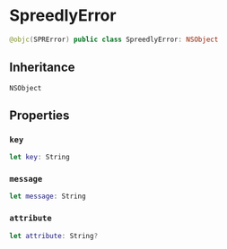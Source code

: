 # SpreedlyError

``` swift
@objc(SPRError) public class SpreedlyError: NSObject
```

## Inheritance

`NSObject`

## Properties

### `key`

``` swift
let key: String
```

### `message`

``` swift
let message: String
```

### `attribute`

``` swift
let attribute: String?
```
